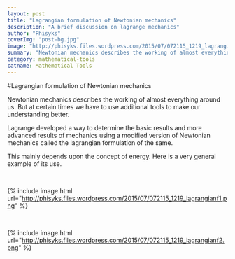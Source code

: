 ```yaml
---
layout: post
title: "Lagrangian formulation of Newtonian mechanics"
description: "A brief discussion on lagrange mechanics"
author: "Phisyks"
coverImg: "post-bg.jpg"
image: "http://phisyks.files.wordpress.com/2015/07/072115_1219_lagrangianf1.png"
summary: "Newtonian mechanics describes the working of almost everything around us. But at certain times we have to use additional tools to make..."
category: mathematical-tools
catname: Mathematical Tools
---
```


#Lagrangian formulation of Newtonian mechanics

Newtonian mechanics describes the working of almost everything around us. But at certain times we have to use additional tools to make our understanding better.

Lagrange developed a way to determine the basic results and more advanced results of mechanics using a modified version of Newtonian mechanics called the lagrangian formulation of the same.

This mainly depends upon the concept of energy. Here is a very general example of its use.

&nbsp;

{% include image.html url="http://phisyks.files.wordpress.com/2015/07/072115_1219_lagrangianf1.png" %}<span style="color: black; font-size: 18pt;"><strong><sup>
</sup></strong></span>

&nbsp;

{% include image.html url="http://phisyks.files.wordpress.com/2015/07/072115_1219_lagrangianf2.png" %}
<span style="color: black; font-size: 18pt;"><strong><sup>
</sup></strong></span>

<span style="font-size: 18pt;"><strong>
</strong></span>